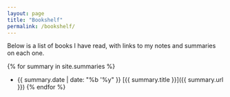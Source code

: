 ```yaml
---
layout: page
title: "Bookshelf"
permalink: /bookshelf/
---
```

Below is a list of books I have read, with links to my notes and summaries on each one.

{% for summary in site.summaries %}
- {{ summary.date | date: "%b '%y" }} [{{ summary.title }}]({{ summary.url }})
{% endfor %}